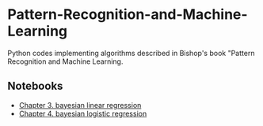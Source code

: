 # Pattern-Recognition-and-Machine-Learning
Python codes implementing algorithms described in Bishop's book "Pattern Recognition and Machine Learning.


## Notebooks
- [Chapter 3. bayesian linear regression](https://github.com/TakuyaMurata/Pattern-Recognition-and-Machine-Learning/blob/master/Chapter%203%20:%20bayesian%20linear%20regression.ipynb)
- [Chapter 4. bayesian logistic regression](https://github.com/TakuyaMurata/Pattern-Recognition-and-Machine-Learning/blob/master/Chapter%204%20%20:%20Bayesian%20Logistic%20Regression.ipynb)
